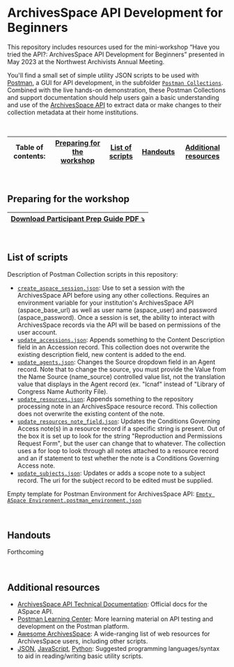 # ArchivesSpace API Development for Beginners
This repository includes resources used for the mini-workshop “Have you tried the API?: ArchivesSpace API Development for Beginners” presented in May 2023 at the Northwest Archivists Annual Meeting.  

You'll find a small set of simple utility JSON scripts to be used with [Postman](https://www.postman.com/), a GUI for API development, in the subfolder [`Postman Collections`](Postman%20Collections). Combined with the live hands-on demonstration, these Postman Collections and support documentation should help users gain a basic understanding and use of the [ArchivesSpace API](https://archivesspace.github.io/archivesspace/api/) to extract data or make changes to their collection metadata at their home institutions. 

<br>

|Table of contents: |[Preparing for the workshop](#preparing-for-the-workshop)|[List of scripts](#list-of-scripts)|[Handouts](#handouts)|[Additional resources](#additional-resources)
|---|---|---|---|---|
<br>

## Preparing for the workshop
|[Download Participant Prep Guide PDF ⤵️](API%20Workshop%20-%20How%20to%20Prepare%20(Participants).pdf)|
|---|

<br>

## List of scripts 
Description of Postman Collection scripts in this repository:
- [`create_aspace_session.json`](/Postman%20Collections/create_aspace_session.json): Use to set a session with the ArchivesSpace API before using any other collections. Requires an environment variable for your institution's ArchivesSpace API (aspace_base_url) as well as user name (aspace_user) and password (aspace_password). Once a session is set, the ability to interact with ArchivesSpace records via the API will be based on permissions of the user account.
- [`update_accessions.json`](/Postman%20Collections/update_accessions.json): Appends something to the Content Description field in an Accession record. This collection does not overwrite the existing description field, new content is added to the end.
- [`update_agents.json`](/Postman%20Collections/update_agents.json): Changes the Source dropdown field in an Agent record.  Note that  to change the source, you must provide the Value from the Name Source (name_source) controlled value list, not the translation value that displays in the Agent record (ex. "lcnaf" instead of "Library of Congress Name Authority File).
- [`update_resources.json`](/Postman%20Collections/update_resources.json): Appends something to the repository processing note in an ArchivesSpace resource record.  This collection does not overwrite the existing content of the note.
- [`update_resources_note_field.json`](/Postman%20Collections/update_resources_note_field.json): Updates the Conditions Governing Access note(s) in a resource record if a specific string is present. Out of the box it is set up to look for the string "Reproduction and Permissions Request Form", but the user can change that to whatever. The collection uses a for loop to look through all notes attached to a resource record and an if statement to test whether the note is a Conditions Governing Access note.
- [`update_subjects.json`](/Postman%20Collections/update_subjects.json): Updates or adds a scope note to a subject record.  The uri for the subject record to be edited must be supplied. 

Empty template for Postman Environment for ArchivesSpace API: 
[`Empty ASpace Environment.postman_environment.json`](Empty%20ASpace%20Environment.postman_environment.json)

<br>

## Handouts 
Forthcoming
<!--
|[Download Cheatsheet PDF ⤵️](#)|
|---|

|[Download Slide Deck PDF ⤵️](#)|
|---|
-->
<br>

## Additional resources 
- [ArchivesSpace API Technical Documentation](https://archivesspace.github.io/archivesspace/api): Official docs for the ASpace API.
- [Postman Learning Center](https://learning.postman.com/): More learning material on API testing and development on the Postman platform.
- [Awesome ArchivesSpace](https://github.com/archivesspace/awesome-archivesspace): A wide-ranging list of web resources for ArchivesSpace users, including other scripts.
- [JSON](https://www.w3schools.com/js/js_json_intro.asp), [JavaScript](https://www.w3schools.com/js/), [Python](https://www.w3schools.com/python/default.asp): Suggested programming languages/syntax to aid in reading/writing basic utility scripts.
